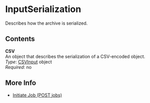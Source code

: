# InputSerialization<a name="api-InputSerialization"></a>

Describes how the archive is serialized\.

## Contents<a name="api-InputSerialization-contents"></a>

**CSV**  
An object that describes the serialization of a CSV\-encoded object\.  
*Type*: [CSVInput](api-CSVInput.md) object  
*Required*: no

## More Info<a name="more-info-api-InputSerialization"></a>

 
+ [Initiate Job \(POST jobs\)](api-initiate-job-post.md)
